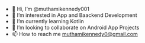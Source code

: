 - 👋 Hi, I’m @muthamikennedy001
- 👀 I’m interested in App and Baackend Development 
- 🌱 I’m currently learning Kotlin
- 💞️ I’m looking to collaborate on Android App Projects
- 📫 How to reach me muthamikennedy0@gmail.com

<!---
muthamikennedy001/muthamikennedy001 is a ✨ special ✨ repository because its `README.md` (this file) appears on your GitHub profile.
You can click the Preview link to take a look at your changes.
--->
